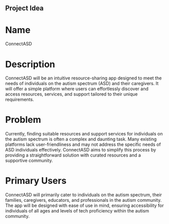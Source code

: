 ## Project Idea
# Name
ConnectASD

# Description
ConnectASD will be an intuitive resource-sharing app designed to meet the needs of individuals on the autism spectrum (ASD) and their caregivers. It will offer a simple platform where users can effortlessly discover and access resources, services, and support tailored to their unique requirements.

# Problem
Currently, finding suitable resources and support services for individuals on the autism spectrum is often a complex and daunting task. Many existing platforms lack user-friendliness and may not address the specific needs of ASD individuals effectively. ConnectASD aims to simplify this process by providing a straightforward solution with curated resources and a supportive community.

# Primary Users
ConnectASD will primarily cater to individuals on the autism spectrum, their families, caregivers, educators, and professionals in the autism community. The app will be designed with ease of use in mind, ensuring accessibility for individuals of all ages and levels of tech proficiency within the autism community.